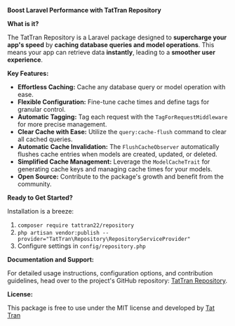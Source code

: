 **Boost Laravel Performance with TatTran Repository**

**What is it?**

The TatTran Repository is a Laravel package designed to **supercharge your app's speed** by **caching database queries and model operations**. This means your app can retrieve data **instantly**, leading to a **smoother user experience**.

**Key Features:**

* **Effortless Caching:** Cache any database query or model operation with ease.
* **Flexible Configuration:** Fine-tune cache times and define tags for granular control.
* **Automatic Tagging:** Tag each request with the `TagForRequestMiddleware` for more precise management.
* **Clear Cache with Ease:** Utilize the `query:cache-flush` command to clear all cached queries.
* **Automatic Cache Invalidation:** The `FlushCacheObserver` automatically flushes cache entries when models are created, updated, or deleted.
* **Simplified Cache Management:** Leverage the `ModelCacheTrait` for generating cache keys and managing cache times for your models.
* **Open Source:** Contribute to the package's growth and benefit from the community.

**Ready to Get Started?**

Installation is a breeze:

1. `composer require tattran22/repository`
2. `php artisan vendor:publish --provider="TatTran\Repository\RepositoryServiceProvider"`
3. Configure settings in `config/repository.php`

**Documentation and Support:**

For detailed usage instructions, configuration options, and contribution guidelines, head over to the project's GitHub repository: [TatTran Repository](https://github.com/TatTran22/repository).

**License:**

This package is free to use under the MIT license and developed by [Tat Tran](https://tattran.com)
